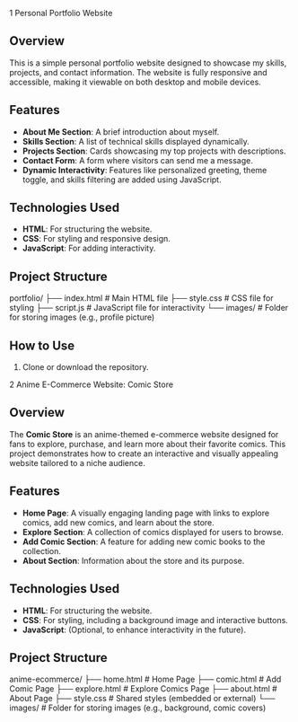 1 Personal Portfolio Website

## Overview
This is a simple personal portfolio website designed to showcase my skills, projects, and contact information. The website is fully responsive and accessible, making it viewable on both desktop and mobile devices.

## Features
- **About Me Section**: A brief introduction about myself.
- **Skills Section**: A list of technical skills displayed dynamically.
- **Projects Section**: Cards showcasing my top projects with descriptions.
- **Contact Form**: A form where visitors can send me a message.
- **Dynamic Interactivity**: Features like personalized greeting, theme toggle, and skills filtering are added using JavaScript.

## Technologies Used
- **HTML**: For structuring the website.
- **CSS**: For styling and responsive design.
- **JavaScript**: For adding interactivity.

## Project Structure
portfolio/ ├── index.html # Main HTML file ├── style.css # CSS file for styling ├── script.js # JavaScript file for interactivity └── images/ # Folder for storing images (e.g., profile picture)


## How to Use
1. Clone or download the repository.



2 Anime E-Commerce Website: Comic Store

## Overview
The **Comic Store** is an anime-themed e-commerce website designed for fans to explore, purchase, and learn more about their favorite comics. This project demonstrates how to create an interactive and visually appealing website tailored to a niche audience.

## Features
- **Home Page**: A visually engaging landing page with links to explore comics, add new comics, and learn about the store.
- **Explore Section**: A collection of comics displayed for users to browse.
- **Add Comic Section**: A feature for adding new comic books to the collection.
- **About Section**: Information about the store and its purpose.

## Technologies Used
- **HTML**: For structuring the website.
- **CSS**: For styling, including a background image and interactive buttons.
- **JavaScript**: (Optional, to enhance interactivity in the future).

## Project Structure
anime-ecommerce/ ├── home.html # Home Page ├── comic.html # Add Comic Page ├── explore.html # Explore Comics Page ├── about.html # About Page ├── style.css # Shared styles (embedded or external) └── images/ # Folder for storing images (e.g., background, comic covers)



